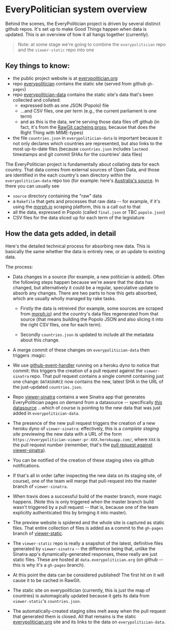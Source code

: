 EveryPolitician system overview
===============================

Behind the scenes, the EveryPolitician project is driven by several distinct  github repos. It's set up to make Good Things happen when data is updated. This is an overview of how it all hangs together (currently).

> Note: at some stage we're going to combine the `everypolitician` repo and the
> `viewer-static` repo into one

Key things to know:
-------------------

* the public project website is at [everypolitician.org](http://everypolitician.org)
* repo [everypolitician](https://github.com/everypolitician/everypolitician) contains the static site (served from github `gh-pages`)
* repo [everypolitician-data](https://github.com/everypolitician/everypolitician-data) contains the static site's data that's been collected and collated:
  - expressed both as one JSON (Popolo) file
  - ...and CSV files, one per term (e.g., the current parliament is one term)
  - and as this is the data, we're serving those data files off github (in fact, it's from the [RawGit cacheing proxy](https://rawgit.com/faq), because that does the Right Thing with MIME-types)
* the file `countries.json` in `everypolitician-data` is important because it not only declares which countries are represented, but also links to the most up-to-date files (because `countries.json` includes `lastmod` timestamps and git commit SHAs for the countries' data files)

The EveryPolitician project is fundamentally about collating data for each country. That data comes from external sources of Open Data, and those are identified in the each country's own directory within the `everypolitician-data` repo too (for example: here's [Australia's source](https://github.com/everypolitician/everypolitician-data/tree/master/data/Australia/Parliament ). In there you can usually see

   * `source` directory containing the "raw" data
   * a `Rakefile` that gets and processes that raw data -- for example, if it's using the [morph.io](https://morph.io/) scraping platform, this is a call out to that
   * all the data, expressed in Popolo (called `final.json` or TBC `popolo.json`)
   * CSV files for the data sliced up for each term of the legislature

How the data gets added, in detail
-----------------------

Here's the detailed technical process for absorbing new data. This is basically the same whether the data is entirely new, or an update to existing data.

The process:

* Data changes in a source (for example, a new politician is added). Often the following steps happen because we're aware that the data has changed, but
  alternatively it could be a regular, speculative update to absorb any changes.
  There are two parts to how this gets absorbed, which are usually wholly managed by rake tasks.

  - Firstly the data is retreived (for example, some sources are scraped from [morph.io](http://morphi.io)) and the country's data files regenerated from that source (that means building the Popolo JSON and also slicing it into the right CSV files, one for each term).

  - Secondly `countries.json` is updated to include all the metadata about this change.

* A merge commit of these changes on `everypolitician-data` then triggers :magic:

* We use [github-event-handler](https://github.com/everypolitician/github-event-handler)
  running on a heroku dyno to notice that commit: this triggers the creation of 
  a pull request against the `viewer-sinatra` repo. That pull request contains
  a single commit containing just one change: `DATASOURCE` now  contains the new, latest SHA in the URL of the just-updated `countries.json`.

* Repo [viewer-sinatra](https://github.com/everypolitician/viewer-sinatra) contains a wee Sinatra app that generates EveryPolitician pages on demand from a datasource -- specifically [*this* datasource](https://github.com/everypolitician/viewer-sinatra/blob/master/DATASOURCE) ...which of course is pointing to the new data that was just added in `everypolitician-data`.

* The presence of the new pull request triggers the creation of a new heroku dyno of `viewer-sinatra`: effectively, this is a *complete
  staging site* previewing the new data with a URL of the form
  `https://everypolitician-viewer-pr-XXX.herokuapp.com/`, where `XXX` is the
  pull request number (remember, that's the [pull request against viewer-sinatra](https://github.com/everypolitician/viewer-sinatra/pulls)).

* You can be notified of the creation of these staging sites via github
  notifications.

* If that's all in order (after inspecting the new data on its staging site, of course), one of the team will merge that pull-request into the master branch of `viewer-sinatra`.
  
* When travis does a successful build of the master branch, more magic happens.
  (Note this is only triggered when the master branch build wasn't triggered by
  a pull request -- that is, because one of the team explicitly authenticated this by bringing it into master).

* The preview website is spidered and the whole site is captured as static files. That entire collection of files is added as a commit to the `gh-pages` branch of [viewer-static](https://github.com/everypolitician/viewer-static).

* The `viewer-static` repo is really a snapshot of the latest, definitive files generated by `viewer-sinatra` -- the difference being that, unlike the Sinatra app's dynamically-generated responses, these really are just static files. These are hosted at `data.everypolitician.org` (on github -- this is why it's a `gh-pages` branch).

* At this point the data can be considered published! The first hit on it will cause it to be cached in RawGit.

* The static site on everypolitician (currently, this is just the map of countries) is automagically updated because it gets its data from `viewer-static`'s `countries.json`.

* The automatically-created staging sites melt away when the pull request that generated them is closed. All that remains is the static [everypolitician.org](http://everypolitician.org) site and its links to the data on `everypolitician-data`.
